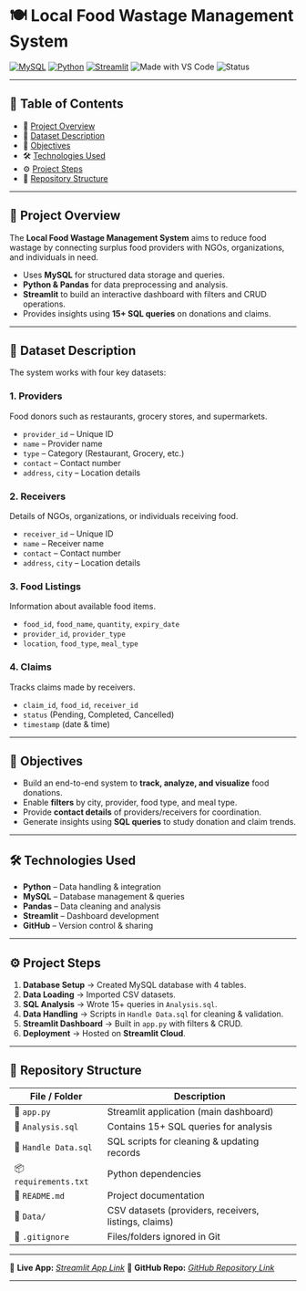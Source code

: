 
# 🍽 Local Food Wastage Management System

[![MySQL](https://img.shields.io/badge/MySQL-Database-orange?logo=mysql)](https://www.mysql.com/)
[![Python](https://img.shields.io/badge/Python-3.11-blue?logo=python)](https://www.python.org/)
[![Streamlit](https://img.shields.io/badge/Streamlit-App-red?logo=streamlit)](https://streamlit.io/)
![Made with VS Code](https://img.shields.io/badge/Made%20with-VS%20Code-blue?logo=visualstudiocode)
![Status](https://img.shields.io/badge/Status-Completed-brightgreen)

---

## 📑 Table of Contents

* 📌 [Project Overview](#-project-overview)
* 📂 [Dataset Description](#-dataset-description)
* 🎯 [Objectives](#-objectives)
* 🛠 [Technologies Used](#-technologies-used)
* ⚙️ [Project Steps](#-project-steps)
* 📁 [Repository Structure](#-repository-structure)

---

## 📌 Project Overview

The **Local Food Wastage Management System** aims to reduce food wastage by connecting surplus food providers with NGOs, organizations, and individuals in need.

* Uses **MySQL** for structured data storage and queries.
* **Python & Pandas** for data preprocessing and analysis.
* **Streamlit** to build an interactive dashboard with filters and CRUD operations.
* Provides insights using **15+ SQL queries** on donations and claims.

---

## 📂 Dataset Description

The system works with four key datasets:

### **1. Providers**

Food donors such as restaurants, grocery stores, and supermarkets.

* `provider_id` – Unique ID
* `name` – Provider name
* `type` – Category (Restaurant, Grocery, etc.)
* `contact` – Contact number
* `address`, `city` – Location details

### **2. Receivers**

Details of NGOs, organizations, or individuals receiving food.

* `receiver_id` – Unique ID
* `name` – Receiver name
* `contact` – Contact number
* `address`, `city` – Location details

### **3. Food Listings**

Information about available food items.

* `food_id`, `food_name`, `quantity`, `expiry_date`
* `provider_id`, `provider_type`
* `location`, `food_type`, `meal_type`

### **4. Claims**

Tracks claims made by receivers.

* `claim_id`, `food_id`, `receiver_id`
* `status` (Pending, Completed, Cancelled)
* `timestamp` (date & time)

---

## 🎯 Objectives

* Build an end-to-end system to **track, analyze, and visualize** food donations.
* Enable **filters** by city, provider, food type, and meal type.
* Provide **contact details** of providers/receivers for coordination.
* Generate insights using **SQL queries** to study donation and claim trends.

---

## 🛠 Technologies Used

* **Python** – Data handling & integration
* **MySQL** – Database management & queries
* **Pandas** – Data cleaning and analysis
* **Streamlit** – Dashboard development
* **GitHub** – Version control & sharing

---

## ⚙️ Project Steps

1. **Database Setup** → Created MySQL database with 4 tables.
2. **Data Loading** → Imported CSV datasets.
3. **SQL Analysis** → Wrote 15+ queries in `Analysis.sql`.
4. **Data Handling** → Scripts in `Handle Data.sql` for cleaning & validation.
5. **Streamlit Dashboard** → Built in `app.py` with filters & CRUD.
6. **Deployment** → Hosted on **Streamlit Cloud**.

---

## 📁 Repository Structure

| File / Folder         | Description                                           |
| --------------------- | ----------------------------------------------------- |
| 📄 `app.py`           | Streamlit application (main dashboard)                |
| 📄 `Analysis.sql`     | Contains 15+ SQL queries for analysis                 |
| 📄 `Handle Data.sql`  | SQL scripts for cleaning & updating records           |
| 📦 `requirements.txt` | Python dependencies                                   |
| 📝 `README.md`        | Project documentation                                 |
| 📂 `Data/`            | CSV datasets (providers, receivers, listings, claims) |
| 🚫 `.gitignore`       | Files/folders ignored in Git                          |

---

🔗 **Live App:** *[Streamlit App Link](https://local-foods-wastage-management.streamlit.app/)*
📂 **GitHub Repo:** *[GitHub Repository Link](https://github.com/Neeraj08823/Local-Food-Wastage-Management-System)*

---
